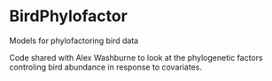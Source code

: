 # BirdPhylofactor
Models for phylofactoring bird data

Code shared with Alex Washburne to look at the phylogenetic factors controling bird abundance in response to covariates.
